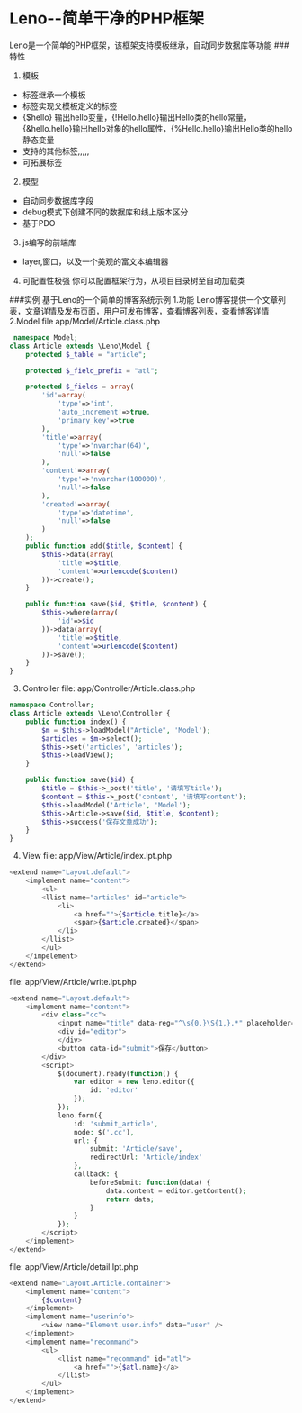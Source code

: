 Leno--简单干净的PHP框架
====
Leno是一个简单的PHP框架，该框架支持模板继承，自动同步数据库等功能
###特性
 1. 模板
  * <extend>标签继承一个模板
  * <imlement>标签实现父模板定义的<child>标签
  * {$hello} 输出hello变量，{!Hello.hello}输出Hello类的hello常量，{&hello.hello}输出hello对象的hello属性，{%Hello.hello}输出Hello类的hello静态变量
  * 支持的其他标签<llist>,<eq>,<neq>,<in>,<nin>,<dump>
  * 可拓展标签

 2. 模型
  * 自动同步数据库字段
  * debug模式下创建不同的数据库和线上版本区分
  * 基于PDO
 3. js编写的前端库
  * layer,窗口，以及一个美观的富文本编辑器
 4. 可配置性极强
  你可以配置框架行为，从项目目录树至自动加载类

###实例
基于Leno的一个简单的博客系统示例
 1.功能
  Leno博客提供一个文章列表，文章详情及发布页面，用户可发布博客，查看博客列表，查看博客详情
 2.Model
 file app/Model/Article.class.php
```php
 namespace Model;
class Article extends \Leno\Model {
	protected $_table = "article";

	protected $_field_prefix = "atl";

	protected $_fields = array(
		'id'=array(
			'type'=>'int',
			'auto_increment'=>true,
			'primary_key'=>true
		),
		'title'=>array(
			'type'=>'nvarchar(64)',
			'null'=>false
		),
		'content'=>array(
			'type'=>'nvarchar(100000)',
			'null'=>false
		),
		'created'=>array(
			'type'=>'datetime',
			'null'=>false
		)
	);
	public function add($title, $content) {
		$this->data(array(
			'title'=>$title,
			'content'=>urlencode($content)
		))->create();
	}

	public function save($id, $title, $content) {
		$this->where(array(
			'id'=>$id
		))->data(array(
			'title'=>$title,
			'content'=>urlencode($content)
		))->save();
	}
}
 ```
 3. Controller
  file: app/Controller/Article.class.php
```php
namespace Controller;
class Article extends \Leno\Controller {
	public function index() {
		$m = $this->loadModel("Article", 'Model');
		$articles = $m->select();
		$this->set('articles', 'articles');
		$this->loadView();
	}

	public function save($id) {
		$title = $this->_post('title', '请填写title');
		$content = $this->_post('content', '请填写content');
		$this->loadModel('Article', 'Model');
		$this->Article->save($id, $title, $content);
		$this->success('保存文章成功');
	}
}
  ```
 4. View
file: app/View/Article/index.lpt.php
```php
<extend name="Layout.default">
	<implement name="content">
		<ul>
		<llist name="articles" id="article">
			<li>
				<a href="">{$article.title}</a>
				<span>{$article.created}</span>
			</li>
		</llist>
		</ul>
	</impelement>
</extend>
```
file: app/View/Article/write.lpt.php
```php
<extend name="Layout.default">
	<implement name="content">
		<div class="cc">
			<input name="title" data-reg="^\s{0,}\S{1,}.*" placeholder="请输入文章名" />
			<div id="editor">
			</div>
			<button data-id="submit">保存</button>
		</div>
		<script>
			$(document).ready(function() {
				var editor = new leno.editor({
					id: 'editor'
				});
			});
			leno.form({
				id: 'submit_article',
				node: $('.cc'),
				url: {
					submit: 'Article/save',
					redirectUrl: 'Article/index'
				},
				callback: {
					beforeSubmit: function(data) {
						data.content = editor.getContent();
						return data;
					}
				}
			});
		</script>
	</implement>
</extend>
```
file: app/View/Article/detail.lpt.php
```php
<extend name="Layout.Article.container">
	<implement name="content">
		{$content}
	</implement>
	<implement name="userinfo">
		<view name="Element.user.info" data="user" />
	</implement>
	<implement name="recommand">
		<ul>
			<llist name="recommand" id="atl">
				<a href="">{$atl.name}</a>
			</llist>
		</ul>
	</implement>
</extend>
```
